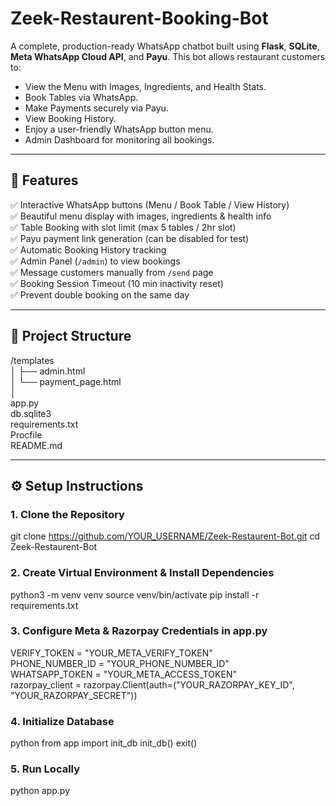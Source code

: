 # Zeek-Restaurent-Booking-Bot

A complete, production-ready WhatsApp chatbot built using **Flask**, **SQLite**, **Meta WhatsApp Cloud API**, and **Payu**. This bot allows restaurant customers to:

- View the Menu with Images, Ingredients, and Health Stats.
- Book Tables via WhatsApp.
- Make Payments securely via Payu.
- View Booking History.
- Enjoy a user-friendly WhatsApp button menu.
- Admin Dashboard for monitoring all bookings.

---

## 🚀 Features

✅ Interactive WhatsApp buttons (Menu / Book Table / View History)  
✅ Beautiful menu display with images, ingredients & health info  
✅ Table Booking with slot limit (max 5 tables / 2hr slot)  
✅ Payu payment link generation (can be disabled for test)  
✅ Automatic Booking History tracking  
✅ Admin Panel (`/admin`) to view bookings  
✅ Message customers manually from `/send` page  
✅ Booking Session Timeout (10 min inactivity reset)  
✅ Prevent double booking on the same day  

---

## 📂 Project Structure

/templates                                                                                                                                                   
│   ├── admin.html                                                                    
│   └── payment_page.html                                                                  
│                                                                                                                                                                         
app.py                                                                      
db.sqlite3                                                               
requirements.txt                                                                       
Procfile                                                                   
README.md                                                                                 
                          
                    
---                           

## ⚙️ Setup Instructions

### 1. Clone the Repository

git clone https://github.com/YOUR_USERNAME/Zeek-Restaurent-Bot.git
cd Zeek-Restaurent-Bot

### 2. Create Virtual Environment & Install Dependencies

python3 -m venv venv
source venv/bin/activate
pip install -r requirements.txt

### 3. Configure Meta & Razorpay Credentials in app.py

VERIFY_TOKEN = "YOUR_META_VERIFY_TOKEN"                                                    
PHONE_NUMBER_ID = "YOUR_PHONE_NUMBER_ID"                              
WHATSAPP_TOKEN = "YOUR_META_ACCESS_TOKEN"                                                 
razorpay_client = razorpay.Client(auth=("YOUR_RAZORPAY_KEY_ID", "YOUR_RAZORPAY_SECRET"))                                   

### 4. Initialize Database

python
from app import init_db
init_db()
exit()
### 5. Run Locally

python app.py     
